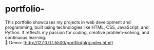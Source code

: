 # portfolio-
This portfolio showcases my projects in web development and programming, built using technologies like HTML, CSS, JavaScript, and Python. It reflects my passion for coding, creative problem-solving, and continuous learning.<br>
🔗 Demo: [http://127.0.0.1:5500/portfilo(nk)/index.html]

